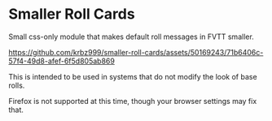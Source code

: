 # Smaller Roll Cards
Small css-only module that makes default roll messages in FVTT smaller.

https://github.com/krbz999/smaller-roll-cards/assets/50169243/71b6406c-57f4-49d8-afef-6f5d805ab869

This is intended to be used in systems that do not modify the look of base rolls.

Firefox is not supported at this time, though your browser settings may fix that.
